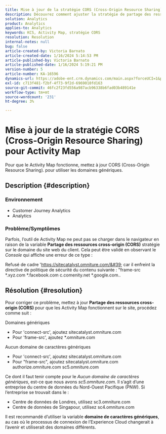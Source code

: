 ```yaml
---
title: Mise à jour de la stratégie CORS (Cross-Origin Resource Sharing) pour Activity Map
description: Découvrez comment ajuster la stratégie de partage des ressources cross-origin pour utiliser l’outil de Activity Map.
solution: Analytics
product: Analytics
applies-to: Analytics
keywords: KCS, Activity Map, stratégie CORS
resolution: Resolution
internal-notes: null
bug: false
article-created-by: Victoria Barnato
article-created-date: 1/16/2024 5:14:53 PM
article-published-by: Victoria Barnato
article-published-date: 1/16/2024 5:19:21 PM
version-number: 5
article-number: KA-16596
dynamics-url: https://adobe-ent.crm.dynamics.com/main.aspx?forceUCI=1&pagetype=entityrecord&etn=knowledgearticle&id=5f38f4bd-92b4-ee11-a569-6045bd006704
exl-id: c713f481-f2bf-4f73-9f2d-6969010fd163
source-git-commit: 46fc2f23fd556a987acb96338b6fad03b489141e
workflow-type: tm+mt
source-wordcount: '231'
ht-degree: 3%

---
```


# Mise à jour de la stratégie CORS (Cross-Origin Resource Sharing) pour Activity Map


Pour que le Activity Map fonctionne, mettez à jour CORS (Cross-Origin Resource Sharing).<b> </b>pour utiliser les domaines génériques.

## Description {#description}


### <b>Environnement </b>

- Customer Journey Analytics
- Analytics




### <b>Problème/Symptômes</b>

Parfois, l’outil de Activity Map ne peut pas se charger dans le navigateur en raison de la variable <b>Partage des ressources cross-origin (CORS)</b> stratégie sur le domaine du site web du client. Cela peut être validé en observant le *Console* qui affiche une erreur de ce type :

Refusé de cadre &#39;https://sitecatalyst.omniture.com/&#39; car il enfreint la directive de politique de sécurité du contenu suivante : &quot;frame-src \*.xyz.com \*.facebook.com c.comenity.net \*.google.com..


## Résolution {#resolution}


Pour corriger ce problème, mettez à jour <b>Partage des ressources cross-origin (CORS) </b>pour que les Activity Map fonctionnent sur le site, procédez comme suit :

Domaines génériques

- Pour &#39;connect-src&#39;, ajoutez sitecatalyst.omniture.com
- Pour &#39;frame-src&#39;, ajoutez \*.omniture.com


Aucun domaine de caractères génériques

- Pour &#39;connect-src&#39;, ajoutez sitecatalyst.omniture.com
- Pour &quot;frame-src&quot;, ajoutez sitecatalyst.omniture.com authorize.omniture.com sc5.omniture.com


Ce dont il faut tenir compte pour le *Aucun domaine de caractères génériques*, est-ce que nous avons *sc5.omniture.com*. Il s’agit d’une entreprise du centre de données du Nord-Ouest Pacifique (PNW). Si l’entreprise se trouvait dans le :

- Centre de données de Londres, utilisez sc3.omniture.com
- Centre de données de Singapour, utilisez sc4.omniture.com


Il est recommandé d’utiliser la variable <b>domaine de caractères génériques</b>, au cas où le processus de connexion de l’Experience Cloud changerait à l’avenir et utiliserait des domaines différents.

